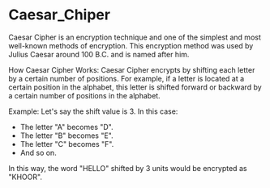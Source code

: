 # Caesar_Chiper

Caesar Cipher is an encryption technique and one of the simplest and most well-known methods of encryption. This encryption method was used by Julius Caesar around 100 B.C. and is named after him.

How Caesar Cipher Works:
Caesar Cipher encrypts by shifting each letter by a certain number of positions. For example, if a letter is located at a certain position in the alphabet, this letter is shifted forward or backward by a certain number of positions in the alphabet.

Example:
Let's say the shift value is 3. In this case:

* The letter "A" becomes "D".
* The letter "B" becomes "E".
* The letter "C" becomes "F".
* And so on.
  
In this way, the word "HELLO" shifted by 3 units would be encrypted as "KHOOR".
